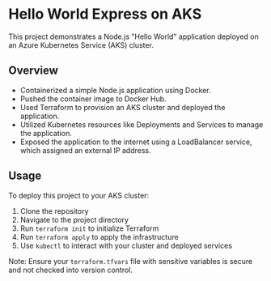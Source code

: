 # Hello World Express on AKS

This project demonstrates a Node.js "Hello World" application deployed on an Azure Kubernetes Service (AKS) cluster.

## Overview

- Containerized a simple Node.js application using Docker.
- Pushed the container image to Docker Hub.
- Used Terraform to provision an AKS cluster and deployed the application.
- Utilized Kubernetes resources like Deployments and Services to manage the application.
- Exposed the application to the internet using a LoadBalancer service, which assigned an external IP address.

## Usage

To deploy this project to your AKS cluster:

1. Clone the repository
2. Navigate to the project directory
3. Run `terraform init` to initialize Terraform
4. Run `terraform apply` to apply the infrastructure
5. Use `kubectl` to interact with your cluster and deployed services

Note: Ensure your `terraform.tfvars` file with sensitive variables is secure and not checked into version control.
